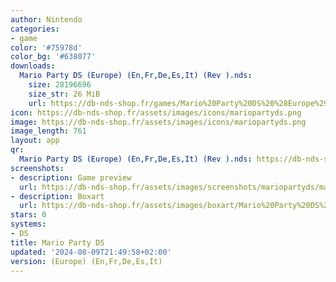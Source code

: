 ```yaml
---
author: Nintendo
categories:
- game
color: '#75978d'
color_bg: '#638077'
downloads:
  Mario Party DS (Europe) (En,Fr,De,Es,It) (Rev ).nds:
    size: 28196696
    size_str: 26 MiB
    url: https://db-nds-shop.fr/games/Mario%20Party%20DS%20%28Europe%29%20%28En%2CFr%2CDe%2CEs%2CIt%29%20%28Rev%20%29.zip
icon: https://db-nds-shop.fr/assets/images/icons/mariopartyds.png
image: https://db-nds-shop.fr/assets/images/icons/mariopartyds.png
image_length: 761
layout: app
qr:
  Mario Party DS (Europe) (En,Fr,De,Es,It) (Rev ).nds: https://db-nds-shop.fr/qr/mario-party-ds-europe-enfrdeesit-rev--nds.png
screenshots:
- description: Game preview
  url: https://db-nds-shop.fr/assets/images/screenshots/mariopartyds/mariopartyds.png
- description: Boxart
  url: https://db-nds-shop.fr/assets/images/boxart/Mario%20Party%20DS%20(Europe)%20(En%2CFr%2CDe%2CEs%2CIt)%20(Rev%20).nds.png
stars: 0
systems:
- DS
title: Mario Party DS
updated: '2024-08-09T21:49:58+02:00'
version: (Europe) (En,Fr,De,Es,It)
---
```

